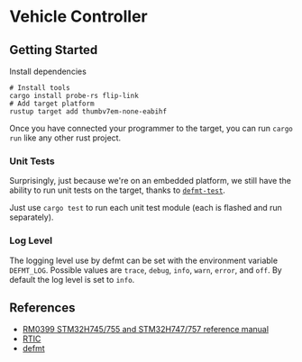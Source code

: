 # Vehicle Controller

## Getting Started

Install dependencies

```shell
# Install tools
cargo install probe-rs flip-link
# Add target platform
rustup target add thumbv7em-none-eabihf
```

Once you have connected your programmer to the target, you can run `cargo run` like any other rust project.

### Unit Tests

Surprisingly, just because we're on an embedded platform, we still have the ability to run unit tests on the target, thanks to [`defmt-test`](https://crates.io/crates/defmt-test).

Just use `cargo test` to run each unit test module (each is flashed and run separately).

### Log Level

The logging level use by defmt can be set with the environment variable `DEFMT_LOG`. Possible values are `trace`, `debug`, `info`, `warn`, `error`, and `off`. By default the log level is set to `info`.

## References

- [RM0399 STM32H745/755 and STM32H747/757 reference manual ](https://www.st.com/resource/en/reference_manual/rm0399-stm32h745755-and-stm32h747757-advanced-armbased-32bit-mcus-stmicroelectronics.pdf)
- [RTIC](https://rtic.rs/2/book/en/)
- [defmt](https://defmt.ferrous-systems.com/)
